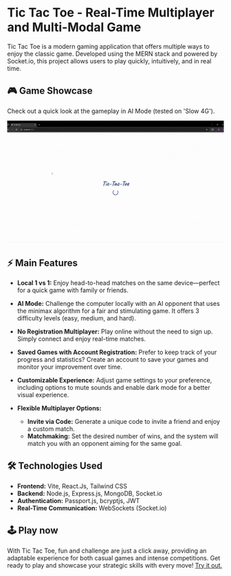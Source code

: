 # Tic Tac Toe - Real-Time Multiplayer and Multi-Modal Game

Tic Tac Toe is a modern gaming application that offers multiple ways to enjoy the classic game. Developed using the MERN stack and powered by Socket.io, this project allows users to play quickly, intuitively, and in real time.

## 🎮 Game Showcase

Check out a quick look at the gameplay in AI Mode (tested on 'Slow 4G').

![Game Showcase](./game-showcase.gif)

## ⚡ Main Features

- **Local 1 vs 1:**
  Enjoy head-to-head matches on the same device—perfect for a quick game with family or friends.

- **AI Mode:**
  Challenge the computer locally with an AI opponent that uses the minimax algorithm for a fair and stimulating game. It offers 3 difficulty levels (easy, medium, and hard).

- **No Registration Multiplayer:**
  Play online without the need to sign up. Simply connect and enjoy real-time matches.

- **Saved Games with Account Registration:**
  Prefer to keep track of your progress and statistics? Create an account to save your games and monitor your improvement over time.

- **Customizable Experience:**
  Adjust game settings to your preference, including options to mute sounds and enable dark mode for a better visual experience.

- **Flexible Multiplayer Options:**
  - **Invite via Code:** Generate a unique code to invite a friend and enjoy a custom match.
  - **Matchmaking:** Set the desired number of wins, and the system will match you with an opponent aiming for the same goal.

## 🛠️ Technologies Used

- **Frontend:** Vite, React.Js, Tailwind CSS
- **Backend:** Node.js, Express.js, MongoDB, Socket.io
- **Authentication:** Passport.js, bcryptjs, JWT
- **Real-Time Communication:** WebSockets (Socket.io)

## 🕹️ Play now

With Tic Tac Toe, fun and challenge are just a click away, providing an adaptable experience for both casual games and intense competitions. Get ready to play and showcase your strategic skills with every move! [Try it out.](https://tic-tac-toe-6zcv.onrender.com/)